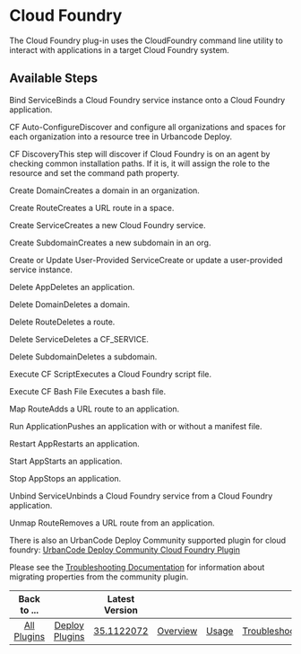 
Cloud Foundry
=============

The Cloud Foundry plug-in uses the CloudFoundry command line utility to interact with applications in a target Cloud Foundry system.


Available Steps
---------------

Bind ServiceBinds a Cloud Foundry service instance onto a Cloud Foundry application.

CF Auto-ConfigureDiscover and configure all organizations and spaces for each organization into a resource tree in Urbancode Deploy.

CF DiscoveryThis step will discover if Cloud Foundry is on an agent by checking common installation paths. If it is, it will assign the role to the resource and set the command path property.

Create DomainCreates a domain in an organization.

Create RouteCreates a URL route in a space.

Create ServiceCreates a new Cloud Foundry service.

Create SubdomainCreates a new subdomain in an org.

Create or Update User-Provided ServiceCreate or update a user-provided service instance.

Delete AppDeletes an application.

Delete DomainDeletes a domain.

Delete RouteDeletes a route.

Delete ServiceDeletes a CF\_SERVICE.

Delete SubdomainDeletes a subdomain.

Execute CF ScriptExecutes a Cloud Foundry script file.

Execute CF Bash File Executes a bash file.

Map RouteAdds a URL route to an application.

Run ApplicationPushes an application with or without a manifest file.

Restart AppRestarts an application.

Start AppStarts an application.

Stop AppStops an application.

Unbind ServiceUnbinds a Cloud Foundry service from a Cloud Foundry application.

Unmap RouteRemoves a URL route from an application.


There is also an UrbanCode Deploy Community supported plugin for cloud foundry: [UrbanCode Deploy Community Cloud Foundry Plugin](https://github.com/IBM-UrbanCode/Cloud-Foundry-UCD)

Please see the [Troubleshooting Documentation](https://developer.ibm.com/urbancode/plugindoc/ibmucd/cloud-foundry/14-2/troubleshooting/) for information about migrating properties from the community plugin.


|Back to ...||Latest Version||||||
| :---: | :---: | :---: | :---: | :---: | :---: | :---: | :---: |
|[All Plugins](../../index.md)|[Deploy Plugins](../README.md)|[35.1122072](https://raw.githubusercontent.com/UrbanCode/IBM-UCD-PLUGINS/main/files/cloud-foundry/cloud-foundry-35.1122072.zip)|[Overview](overview.md)|[Usage](usage.md)|[Troubleshooting](troubleshooting.md)|[Steps](steps.md)|[Downloads](downloads.md)|
